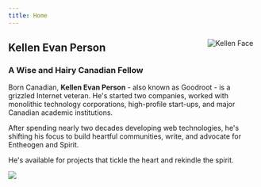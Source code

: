 ```yaml
---
title: Home
---
```

<img src="https://pbs.twimg.com/profile_images/864131339800522754/cQn7XNFp_400x400.jpg" style="max-width:30%;min-width:40px;float:right;padding:10px;" alt="Kellen Face">

## Kellen Evan Person

### A Wise and Hairy Canadian Fellow

Born Canadian, **Kellen Evan Person** - also known as Goodroot - is a grizzled Internet veteran. He's started two companies, worked with monolithic technology corporations, high-profile start-ups, and major Canadian academic institutions.

After spending nearly two decades developing web technologies, he's shifting his focus to build heartful communities, write, and advocate for Entheogen and Spirit.

He's available for projects that tickle the heart and rekindle the spirit.

<img src="https://github.com/goodroot/hugo-classic/raw/master/images/partywizard.gif">
